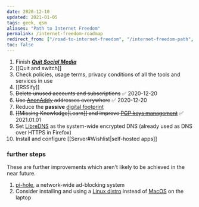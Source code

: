 ```yaml
---
date: 2020-12-10
updated: 2021-01-05
tags: geek, qsm
aliases: "Path to Internet Freedom"
permalink: /internet-freedom-roadmap
redirect_from: ["/road-to-internet-freedom", "/internet-freedom-path", "/path-to-internet-freedom"]
toc: false
---
```

1. Finish [**<cite>Quit Social Media</cite>**](https://quitsocialmedia.club/roadmap "Quit Social Media roadmap")
1. [[Quit and switch]]
1. Check policies, usage terms, privacy conditions of all the tools and services in use
1. [[RSSify]]
1. ~~Delete unused accounts and subscriptions~~ ✅ 2020-12-20
1. ~~Use [AnonAddy](https://anonaddy.com "AnonAddy official website") addresses everywhere~~ ✅ 2020-12-20
1. Reduce the **passive** [digital footprint](https://en.wikipedia.org/wiki/Digital_footprint "Digital footprint on Wikipedia")
1. ~~[[Missing Knowledge|Learn]] and improve [PGP keys management](https://keys.openpgp.org "OpenPGP")~~ ✅ 2021.01.01
1. Set [LibreDNS](https://libredns.gr "LibreDNS official website") as the system-wide encrypted DNS (already used as DNS over HTTPS in Firefox)
1. Install and configure [[Server#Wishlist|self-hosted apps]]

### further steps

These are further improvements which aren't likely to be achieved in the near future.

1. [pi-hole](https://pi-hole.net "Pi hole"), a network-wide ad-blocking system
1. Consider installing and using a [Linux distro](https://www.linux.org/pages/download/) instead of [MacOS](https://www.apple.com/macos/) on the laptop